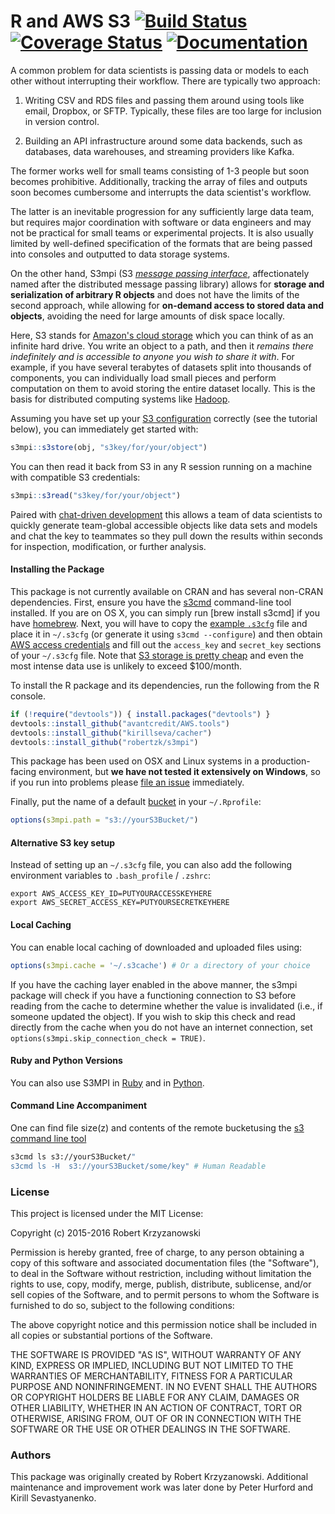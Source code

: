 R and AWS S3 [![Build Status](https://travis-ci.org/robertzk/s3mpi.svg?branch=master)](https://travis-ci.org/robertzk/s3mpi) [![Coverage Status](https://coveralls.io/repos/robertzk/s3mpi/badge.png)](https://coveralls.io/r/robertzk/s3mpi) [![Documentation](https://img.shields.io/badge/rocco--docs-%E2%9C%93-blue.svg)](http://robertzk.github.io/s3mpi/)
=========

A common problem for data scientists is passing data or models to each
other without interrupting their workflow. There are typically two approach:

  1. Writing CSV and RDS files and passing them around using tools like
     email, Dropbox, or SFTP. Typically, these files are too large for
     inclusion in version control.

  2. Building an API infrastructure around some data backends, such as
     databases, data warehouses, and streaming providers like Kafka.

The former works well for small teams consisting of 1-3 people but soon
becomes prohibitive. Additionally, tracking the array of files and outputs
soon becomes cumbersome and interrupts the data scientist's workflow.

The latter is an inevitable progression for any sufficiently large data
team, but requires major coordination with software or data engineers
and may not be practical for small teams or experimental projects. It is
also usually limited by well-defined specification of the formats that
are being passed into consoles and outputted to data storage systems.

On the other hand, S3mpi (S3 [*message passing interface*](https://en.wikipedia.org/wiki/Message_Passing_Interface),
affectionately named after the distributed message passing library) 
allows for **storage and serialization of arbitrary R objects** and does
not have the limits of the second approach, while allowing for **on-demand
access to stored data and objects**, avoiding the need for large amounts of
disk space locally.

Here, S3 stands for [Amazon's cloud storage](https://aws.amazon.com/s3/) which
you can think of as an infinite hard drive. You write an object to a path,
and then it *remains there indefinitely and is accessible to anyone you wish
to share it with*. For example, if you have several terabytes of datasets split
into thousands of components, you can individually load small pieces and perform
computation on them to avoid storing the entire dataset locally. This is the
basis for distributed computing systems like [Hadoop](https://en.wikipedia.org/wiki/Apache_Hadoop).

Assuming you have set up your [S3 configuration](http://s3tools.org/kb/item14.htm)
correctly (see the tutorial below), you can immediately get started with:

```R
s3mpi::s3store(obj, "s3key/for/your/object")
```

You can then read it back from S3 in any R session running on a machine with
compatible S3 credentials:

```R
s3mpi::s3read("s3key/for/your/object")
```

Paired with [chat-driven development](https://sameroom.io/blog/self-hosted-team-chat-options-and-alternatives/)
this allows a team of data scientists to quickly generate team-global accessible
objects like data sets and models and chat the key to teammates so they pull down
the results within seconds for inspection, modification, or further analysis.

#### Installing the Package

This package is not currently available on CRAN and has several non-CRAN
dependencies. First, ensure you have the [s3cmd](http://s3tools.org/s3cmd) command-line
tool installed. If you are on OS X, you can simply run [brew install s3cmd] if
you have [homebrew](http://brew.sh/). Next, you will have to copy the [example
`.s3cfg`](http://s3tools.org/kb/item14.htm) file and place it in `~/.s3cfg` (or
generate it using `s3cmd --configure`) and then obtain
[AWS access credentials](http://docs.aws.amazon.com/general/latest/gr/getting-aws-sec-creds.html)
and fill out the `access_key` and `secret_key` sections of your `~/.s3cfg` file.
Note that [S3 storage is pretty cheap](https://aws.amazon.com/s3/pricing/)
and even the most intense data use is unlikely to exceed $100/month.

To install the R package and its dependencies, run the following from the R console.

```R
if (!require("devtools")) { install.packages("devtools") }
devtools::install_github("avantcredit/AWS.tools")
devtools::install_github("kirillseva/cacher")
devtools::install_github("robertzk/s3mpi")
```

This package has been used on OSX and Linux systems in a production-facing
environment, but **we have not tested it extensively on Windows**,
so if you run into problems please [file an issue](https://github.com/robertzk/s3mpi/issues/new)
immediately.

Finally, put the name of a default [bucket](http://docs.aws.amazon.com/AmazonS3/latest/dev/UsingBucket.html)
in your `~/.Rprofile`:

```R
options(s3mpi.path = "s3://yourS3Bucket/")
```

#### Alternative S3 key setup

Instead of setting up an `~/.s3cfg` file, you can also add the
following environment variables to `.bash_profile` / `.zshrc`:

```
export AWS_ACCESS_KEY_ID=PUTYOURACCESSKEYHERE
export AWS_SECRET_ACCESS_KEY=PUTYOURSECRETKEYHERE
```

#### Local Caching

You can enable local caching of downloaded and uploaded files using:

```R
options(s3mpi.cache = '~/.s3cache') # Or a directory of your choice
```

If you have the caching layer enabled in the above manner, the s3mpi package will
check if you have a functioning connection to S3 before reading from the cache
to determine whether the value is invalidated (i.e., if someone updated the object).
If you wish to skip this check and read directly from the cache when you do not
have an internet connection, set `options(s3mpi.skip_connection_check = TRUE)`.


#### Ruby and Python Versions

You can also use S3MPI in [Ruby](https://github.com/robertzk/s3mpi-ruby) and in [Python](https://github.com/robertzk/s3mpy).

#### Command Line Accompaniment

One can find file size(z) and contents of the remote bucketusing the [s3 command line tool](http://s3tools.org/s3cmd)

```sh
s3cmd ls s3://yourS3Bucket/"
s3cmd ls -H  s3://yourS3Bucket/some/key" # Human Readable
```

### License

This project is licensed under the MIT License:

Copyright (c) 2015-2016 Robert Krzyzanowski

Permission is hereby granted, free of charge, to any person obtaining
a copy of this software and associated documentation files (the
"Software"), to deal in the Software without restriction, including
without limitation the rights to use, copy, modify, merge, publish,
distribute, sublicense, and/or sell copies of the Software, and to
permit persons to whom the Software is furnished to do so, subject to
the following conditions:

The above copyright notice and this permission notice shall be included
in all copies or substantial portions of the Software.

THE SOFTWARE IS PROVIDED "AS IS", WITHOUT WARRANTY OF ANY KIND,
EXPRESS OR IMPLIED, INCLUDING BUT NOT LIMITED TO THE WARRANTIES OF
MERCHANTABILITY, FITNESS FOR A PARTICULAR PURPOSE AND NONINFRINGEMENT.
IN NO EVENT SHALL THE AUTHORS OR COPYRIGHT HOLDERS BE LIABLE FOR ANY
CLAIM, DAMAGES OR OTHER LIABILITY, WHETHER IN AN ACTION OF CONTRACT,
TORT OR OTHERWISE, ARISING FROM, OUT OF OR IN CONNECTION WITH THE
SOFTWARE OR THE USE OR OTHER DEALINGS IN THE SOFTWARE.

### Authors

This package was originally created by Robert Krzyzanowski. Additional
maintenance and improvement work was later done by Peter Hurford
and Kirill Sevastyanenko.

